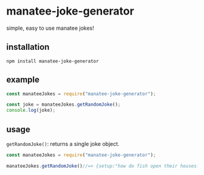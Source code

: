 # manatee-joke-generator

simple, easy to use manatee jokes!

## installation

`npm install manatee-joke-generator`

## example

``` javascript 
const manateeJokes = require("manatee-joke-generator");

const joke = manateeJokes.getRandomJoke();
console.log(joke);
```

## usage

`getRandomJoke()`: returns a single joke object.

```javascript
const manateeJokes = require("manatee-joke-generator");

manateeJokes.getRandomJoke()//=> {setup:"how do fish open their houses?", punchline:"manakeys!"}
```
